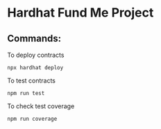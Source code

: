 # Hardhat Fund Me Project

## Commands:
To deploy contracts
```
npx hardhat deploy
```
To test contracts
```
npm run test
```
To check test coverage
```
npm run coverage
```
